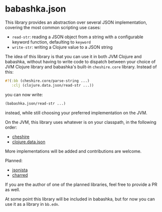 # babashka.json

This library provides an abstraction over several JSON implementation, covering the most common scripting use cases:

- `read-str`: reading a JSON object from a string with a configurable keyword function, defaulting to `keyword`
- `write-str`: writing a Clojure value to a JSON string

The idea of this library is that you can use it in both JVM Clojure and
babashka, without having to write code to dispatch between your choice of JVM
Clojure library and babashka's built-in `cheshire.core` library. Instead of this:

``` clojure
#?(:bb (cheshire.core/parse-string ...)
   :clj (clojure.data.json/read-str ...))
```

you can now write:

``` clojure
(babashka.json/read-str ...)
```

instead, while still choosing your preferred implementation on the JVM.

On the JVM, this library uses whatever is on your classpath, in the following order:

- [cheshire](https://github.com/dakrone/cheshire)
- [clojure.data.json](https://github.com/clojure/data.json)

More implementations will be added and contributions are welcome.

Planned:

- [jsonista](https://github.com/metosin/jsonista)
- [charred](https://github.com/cnuernber/charred)

If you are the author of one of the planned libraries, feel free to provide a PR as well.

At some point this library will be included in babashka, but for now you can use it as a library in `bb.edn`.
